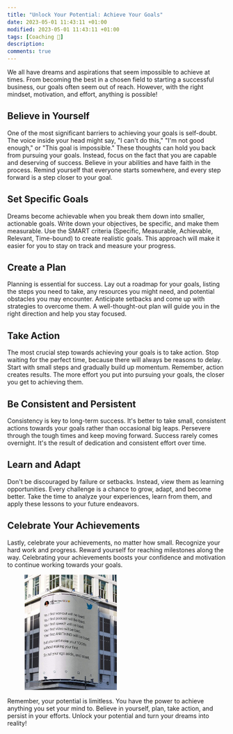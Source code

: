 ```yaml
---
title: "Unlock Your Potential: Achieve Your Goals"
date: 2023-05-01 11:43:11 +01:00
modified: 2023-05-01 11:43:11 +01:00
tags: [Coaching 💪]
description: 
comments: true
---
```


We all have dreams and aspirations that seem impossible to achieve at times. From becoming the best in a chosen field to starting a successful business, our goals often seem out of reach. However, with the right mindset, motivation, and effort, anything is possible!

## Believe in Yourself

One of the most significant barriers to achieving your goals is self-doubt. The voice inside your head might say, "I can't do this," "I'm not good enough," or "This goal is impossible." These thoughts can hold you back from pursuing your goals. Instead, focus on the fact that you are capable and deserving of success. Believe in your abilities and have faith in the process. Remind yourself that everyone starts somewhere, and every step forward is a step closer to your goal.

## Set Specific Goals

Dreams become achievable when you break them down into smaller, actionable goals. Write down your objectives, be specific, and make them measurable. Use the SMART criteria (Specific, Measurable, Achievable, Relevant, Time-bound) to create realistic goals. This approach will make it easier for you to stay on track and measure your progress.

## Create a Plan

Planning is essential for success. Lay out a roadmap for your goals, listing the steps you need to take, any resources you might need, and potential obstacles you may encounter. Anticipate setbacks and come up with strategies to overcome them. A well-thought-out plan will guide you in the right direction and help you stay focused.

## Take Action

The most crucial step towards achieving your goals is to take action. Stop waiting for the perfect time, because there will always be reasons to delay. Start with small steps and gradually build up momentum. Remember, action creates results. The more effort you put into pursuing your goals, the closer you get to achieving them.

## Be Consistent and Persistent

Consistency is key to long-term success. It's better to take small, consistent actions towards your goals rather than occasional big leaps. Persevere through the tough times and keep moving forward. Success rarely comes overnight. It's the result of dedication and consistent effort over time.

## Learn and Adapt

Don't be discouraged by failure or setbacks. Instead, view them as learning opportunities. Every challenge is a chance to grow, adapt, and become better. Take the time to analyze your experiences, learn from them, and apply these lessons to your future endeavors.

## Celebrate Your Achievements

Lastly, celebrate your achievements, no matter how small. Recognize your hard work and progress. Reward yourself for reaching milestones along the way. Celebrating your achievements boosts your confidence and motivation to continue working towards your goals.

<figure>
<img src="/assets/img/7/1.png" alt="" style="width:50%;height:50%;">
</figure>

Remember, your potential is limitless. You have the power to achieve anything you set your mind to. Believe in yourself, plan, take action, and persist in your efforts. Unlock your potential and turn your dreams into reality!
